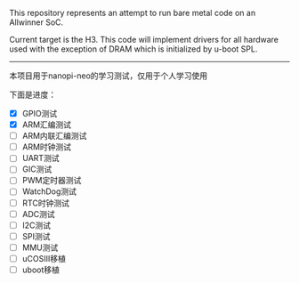 This repository represents an attempt to run bare metal code on an Allwinner SoC.

Current target is the H3. This code will implement drivers for all hardware used
with the exception of DRAM which is initialized by u-boot SPL.

------

本项目用于nanopi-neo的学习测试，仅用于个人学习使用

下面是进度：

- [x] GPIO测试
- [x] ARM汇编测试
- [ ] ARM内联汇编测试
- [ ] ARM时钟测试
- [ ] UART测试
- [ ] GIC测试
- [ ] PWM定时器测试
- [ ] WatchDog测试
- [ ] RTC时钟测试
- [ ] ADC测试
- [ ] I2C测试
- [ ] SPI测试
- [ ] MMU测试
- [ ] uCOSIII移植
- [ ] uboot移植

